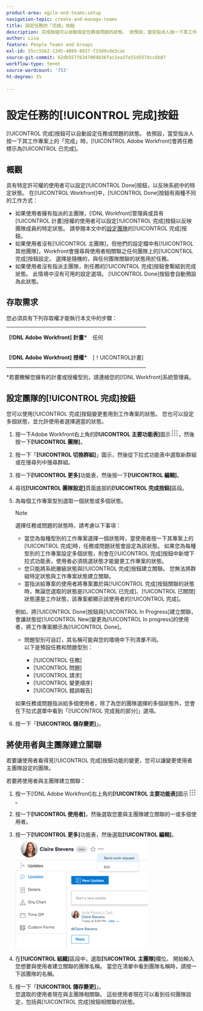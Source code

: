 ```yaml
---
product-area: agile-and-teams;setup
navigation-topic: create-and-manage-teams
title: 設定任務的「完成」按鈕
description: 完成按鈕可以自動設定任務或問題的狀態。 依預設，當受指派人按一下其工作專案上的「完成」時，Adobe Workfront會將任務標示為「已完成」。
author: Lisa
feature: People Teams and Groups
exl-id: 55cc5562-13d5-4089-8937-f33d0cde3cac
source-git-commit: 62db557f6347004836fac1ea37e55d557dcc6b87
workflow-type: tm+mt
source-wordcount: '753'
ht-degree: 1%

---
```


# 設定任務的[!UICONTROL 完成]按鈕

[!UICONTROL 完成]按鈕可以自動設定任務或問題的狀態。 依預設，當受指派人按一下其工作專案上的「完成」時，[!UICONTROL Adobe Workfront]會將任務標示為[!UICONTROL 已完成]。

## 概觀

具有特定許可權的使用者可以設定[!UICONTROL Done]按鈕，以反映系統中的特定狀態。 在[!UICONTROL Workfront]中，[!UICONTROL Done]按鈕有兩種不同的工作方式：

* 如果使用者擁有指派的主團隊，[!DNL Workfront]管理員或具有[!UICONTROL 計畫]授權的使用者可以設定[!UICONTROL 完成]按鈕以反映團隊成員的特定狀態。 請參閱本文中的[設定團隊](#configure-the-uicontrol-done-button-for-a-team)的[!UICONTROL 完成]按鈕。
* 如果使用者沒有[!UICONTROL 主團隊]，但他們的設定檔中有[!UICONTROL 其他團隊]，Workfront會搜尋與使用者相關聯之任何團隊上的[!UICONTROL 完成]按鈕設定。 選擇是隨機的，與任何團隊關聯的狀態用於任務。
* 如果使用者沒有指派主團隊，則任務的[!UICONTROL 完成]按鈕會繫結到完成狀態。 此情境中沒有可用的設定選項。 [!UICONTROL Done]按鈕會自動預設為此狀態。

## 存取需求

您必須具有下列存取權才能執行本文中的步驟：

<table style="table-layout:auto"> 
 <col> 
 </col> 
 <col> 
 </col> 
 <tbody> 
  <tr> 
   <td role="rowheader"><strong><p>[!DNL Adobe Workfront] 計畫*</strong></p></td> 
   <td> <p>任何</p> </td> 
  </tr> 
  <tr> 
   <td role="rowheader"><strong><p>[!DNL Adobe Workfront] 授權*</strong></p></td> 
   <td> <p>[！UICONTROL計畫] </p> </td> 
  </tr> 
 </tbody> 
</table>

&#42;若要瞭解您擁有的計畫或授權型別，請連絡您的[!DNL Workfront]系統管理員。

## 設定團隊的[!UICONTROL 完成]按鈕

您可以使用[!UICONTROL 完成]按鈕變更套用到工作專案的狀態。 您也可以設定多個狀態，並允許使用者選擇適當的狀態。

1. 按一下Adobe Workfront右上角的&#x200B;**[!UICONTROL 主要功能表]**&#x200B;圖示![](assets/main-menu-icon.png)，然後按一下&#x200B;**[!UICONTROL 團隊]**。

1. 按一下「**[!UICONTROL 切換群組]**」圖示，然後從下拉式功能表中選取新群組或在搜尋列中搜尋群組。
1. 按一下&#x200B;**[!UICONTROL 更多]**&#x200B;功能表，然後按一下&#x200B;**[!UICONTROL 編輯]**。
1. 尋找&#x200B;**[!UICONTROL 團隊設定]**&#x200B;頁面底部的&#x200B;**[!UICONTROL 完成按鈕]**&#x200B;區段。

1. 為每個工作專案型別選取一個狀態或多個狀態。

   >[!NOTE]
   >
   >選擇任務或問題的狀態時，請考慮以下事項：
   >
   >* 當您為每種型別的工作專案選擇一個狀態時，當使用者按一下其專案上的[!UICONTROL 完成]時，任務或問題狀態會設定為該狀態。 如果您為每種型別的工作專案設定多個狀態，則會在[!UICONTROL 完成]按鈕中新增下拉式功能表，使用者必須挑選狀態才能變更工作專案的狀態。
   >* 您只能將系統層級狀態與[!UICONTROL 完成]按鈕建立關聯。 您無法將群組特定狀態與工作專案狀態建立關聯。
   >* 當指派給專案的使用者將專案置於與[!UICONTROL 完成]按鈕關聯的狀態時，無論您選取的狀態是[!UICONTROL 已完成]、[!UICONTROL 已關閉]狀態還是工作狀態，該專案都顯示該使用者的[!UICONTROL 完成]。
   >   
   >   
   >  例如，將[!UICONTROL Done]按鈕與[!UICONTROL In Progress]建立關聯，會讓狀態從[!UICONTROL New]變更為[!UICONTROL In progress]的使用者，將工作專案顯示為[!UICONTROL Done]。
   >   
   >* 問題型別可自訂，其名稱可能與您的環境中下列清單不同。\
   >  以下是預設任務和問題型別：
   >     
   >   * [!UICONTROL 任務]
   >   * [!UICONTROL 問題]
   >   * [!UICONTROL 請求]
   >   * [!UICONTROL 變更順序]
   >   * [!UICONTROL 錯誤報告]

   如果任務或問題指派給多個使用者，除了為您的團隊選擇的多個狀態外，您會在下拉式選單中看到「[!UICONTROL 完成我的部分]」選項。

1. 按一下「**[!UICONTROL 儲存變更]**」。

## 將使用者與主團隊建立關聯

若要讓使用者看得見[!UICONTROL 完成]按鈕功能的變更，您可以讓變更使用者主團隊設定的團隊。

若要將使用者與主團隊建立關聯：

1. 按一下[!DNL Adobe Workfront]右上角的&#x200B;**[!UICONTROL 主要功能表]**&#x200B;圖示![](assets/main-menu-icon.png)。

1. 按一下&#x200B;**[!UICONTROL 使用者]**，然後選取您要與主團隊建立關聯的一或多個使用者。
1. 按一下&#x200B;**[!UICONTROL 更多]**&#x200B;功能表，然後選取&#x200B;**[!UICONTROL 編輯]**。\
   ![](assets/user-settings-nwe-350x291.png)

1. 在&#x200B;**[!UICONTROL 組織]**&#x200B;區段中，選取&#x200B;**[!UICONTROL 主團隊]**&#x200B;欄位。 開始輸入您想要與使用者建立關聯的團隊名稱。 當您在清單中看到團隊名稱時，請按一下該團隊的名稱。

1. 按一下「**[!UICONTROL 儲存變更]**」。\
   您選取的使用者現在與主團隊相關聯。
這些使用者現在可以看到任何團隊設定，包括與[!UICONTROL 完成]按鈕相關聯的狀態。
